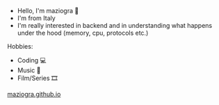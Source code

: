 - Hello, I'm maziogra 👋
- I'm from Italy
- I'm really interested in backend and in understanding what happens under the hood (memory, cpu, protocols etc.)
  
Hobbies:
- Coding 💻
- Music 🎵
- Film/Series 🎞️

[maziogra.github.io](https://maziogra.github.io)
